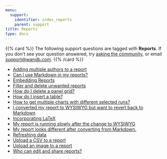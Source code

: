 ```yaml
---
menu:
  support:
    identifier: index_reports
    parent: support
title: Reports
type: docs
---
```


{{% card %}}
The following support questions are tagged with **Reports**. If you don't see 
your question answered, try [asking the community](https://community.wandb.ai/), 
or email [support@wandb.com](mailto:support@wandb.com).
{{% /card %}}

- [Adding multiple authors to a report](adding_multiple_authors_report/)
- [Can I use Markdown in my reports?](reports_markdown/)
- [Embedding Reports](embedding_reports/)
- [Filter and delete unwanted reports](filter_delete_unwanted_reports/)
- [How do I delete a panel grid?](delete_panel_grid/)
- [How do I insert a table?](insert_table/)
- [How to get multiple charts with different selected runs?](multiple_charts_different_selected_runs/)
- [I converted my report to WYSIWYG but want to revert back to Markdown](convert_from_wysiwyg_markdown/)
- [Incorporating LaTeX](incorporating_latex/)
- [My report is running slowly after the change to WYSIWYG](report_slow_after_wysiwyg/)
- [My report looks different after converting from Markdown.](report_looks_different_converting_markdown/)
- [Refreshing data](refreshing_data/)
- [Upload a CSV to a report](upload_csv_report/)
- [Upload an image to a report](upload_image_report/)
- [Who can edit and share reports?](edit_share_reports/)